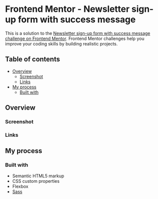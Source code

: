 # Frontend Mentor - Newsletter sign-up form with success message

This is a solution to the [Newsletter sign-up form with success message challenge on Frontend Mentor](https://www.frontendmentor.io/challenges/newsletter-signup-form-with-success-message-3FC1AZbNrv). Frontend Mentor challenges help you improve your coding skills by building realistic projects.

## Table of contents

- [Overview](#overview)
  - [Screenshot](#screenshot)
  - [Links](#links)
- [My process](#my-process)
  - [Built with](#built-with)

## Overview

### Screenshot

<!-- TODO: add screenshot -->
<!-- ![QR Code Challenge]() -->

### Links
<!-- TODO: add live link -->
<!-- - [Live Demo]() -->

## My process

### Built with

- Semantic HTML5 markup
- CSS custom properties
- Flexbox
- [Sass](https://sass-lang.com/)
